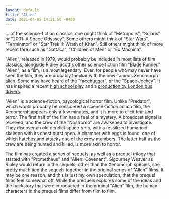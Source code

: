 ```yaml
---
layout: default
title: "Alien"
date: 2021-04-05 14:21:50 -0400
---
```


... of the science-fiction classics, one might think of "Metropolis", "Solaris" or "2001: A Space Odyssey". Some others might think of "Star Wars", "Terminator" or "Star Trek II: Wrath of Khan". Still others might think of more recent fare such as "Gattaca", "Children of Men" or "Ex Machina".

"Alien", released in 1979, would probably be included in most lists of film classics, alongside Ridley Scott's other science fiction film "Blade Runner." "Alien", as a film, is almost legendary. Even for people who may never have seen the film, they are probably familiar with the now-famous Xenomorph alien. Some may have heard of the "facehugger", or the "Space Jockey". It has inspired a recent [high school play](https://www.theverge.com/2019/4/29/18522863/watch-high-school-alien-production-adaptation-sigourney-weaver-ridley-scott) and a [production by London bus drivers](https://arstechnica.com/gaming/2021/03/bus-drivers-bring-adaptation-of-alien-to-londons-west-end-in-alien-on-stage/).

"Alien" is a science-fiction, psycological horror film. Unlike "Predator", which would probably be considered a science-fiction action film, the Xenomorph appears only a few minutes, and it is more to elicit fear and terror. The first half of the film has a feel of a mystery. A broadcast signal is received, and the crew of the "Nostromo" are awakened to investigate. They discover an old derelict space-ship, with a fossilized humanoid skeleton with its chest burst open. A chamber with eggs is found, one of which hatches and attacks one of the crew members. The latter half as the crew are being hunted and killed, is more akin to horror.

The film has created a series of sequels, as well as a prequel trilogy that started with "Prometheus" and "Alien: Covenant". Sigourney Weaver as Ripley would return in the sequels; other than the Xenomorph species, she pretty much tied the sequels together in the original series of "Alien" films. It may be one reason, and this is just my own speculation, that the prequel films feel somewhat off. While the prequels explores some of the ideas and the backstory that were introducted in the original "Alien" film, the human characters in the prequel films differ from film to film.